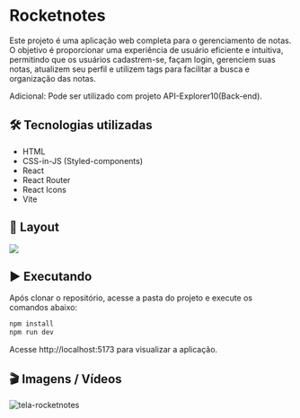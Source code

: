 # Rocketnotes
Este projeto é uma aplicação web completa para o gerenciamento de notas. O objetivo é proporcionar uma experiência de usuário eficiente e intuitiva, 
permitindo que os usuários cadastrem-se, façam login, gerenciem suas notas, atualizem seu perfil e utilizem tags para facilitar a busca e organização das notas.

Adicional: Pode ser utilizado com projeto API-Explorer10(Back-end).

## 🛠️ Tecnologias utilizadas
- HTML
- CSS-in-JS (Styled-components)
- React
- React Router
- React Icons
- Vite

## 🚧 Layout

<a href="https://www.figma.com/file/hbBzycZDR4WGSVWyK5aOqV/RocketNotes?node-id=0%3A1" target="_blank">
<img src="https://user-images.githubusercontent.com/71772559/178192253-4fe4757c-de57-4878-a38c-a483c25670b1.png" />
</a>

## ▶️ Executando

Após clonar o repositório, acesse a pasta do projeto e execute os comandos abaixo:

```sh
npm install
npm run dev
```

Acesse http://localhost:5173 para visualizar a aplicação.

## 🎬 Imagens / Vídeos

![tela-rocketnotes](https://github.com/Mctks2/rocketnotes/assets/62295808/5f31500c-8fb1-4627-943a-9ace0fbc6cf2)




